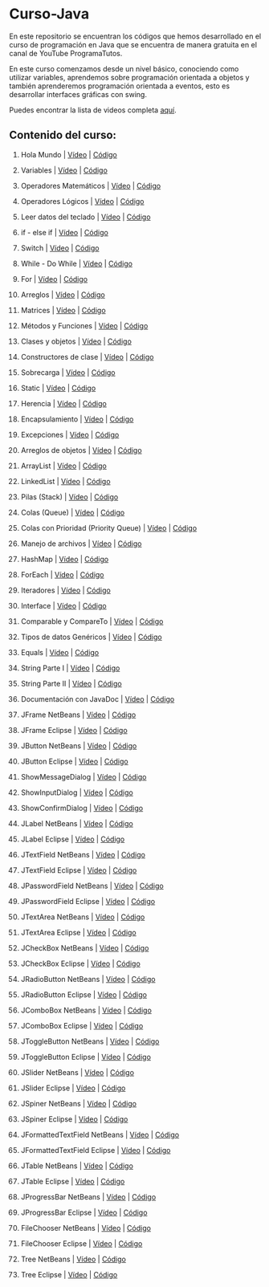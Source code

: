 # Curso-Java
En este repositorio se encuentran los códigos que hemos desarrollado en el curso de programación en Java que se encuentra de manera gratuita en el canal de YouTube ProgramaTutos.

En este curso comenzamos desde un nivel básico, conociendo como utilizar variables, aprendemos sobre programación orientada a objetos y también aprenderemos programación orientada a eventos, esto es desarrollar interfaces gráficas con swing.

Puedes encontrar la lista de videos completa [aquí](https://youtube.com/playlist?list=PLM4HZoZrNapu9XbnNJ1w9T6sLqvph8_Wg).

## Contenido del curso:
1. Hola Mundo | [Vídeo](https://www.youtube.com/watch?v=A1mv9EfAuXs&list=PLM4HZoZrNapu9XbnNJ1w9T6sLqvph8_Wg&index=1) | [Código](https://github.com/jcqa24/Curso-Java/tree/master/1%20-%20HolaMundo)

2. Variables | [Vídeo](https://www.youtube.com/watch?v=tivxPHSGE8I&list=PLM4HZoZrNapu9XbnNJ1w9T6sLqvph8_Wg&index=2) | [Código](https://github.com/jcqa24/Curso-Java/tree/master/2%20-%20Variables)

3. Operadores Matemáticos | [Vídeo](https://www.youtube.com/watch?v=OeJxGR-mQcg&list=PLM4HZoZrNapu9XbnNJ1w9T6sLqvph8_Wg&index=3) | [Código]()

4. Operadores Lógicos | [Vídeo](https://www.youtube.com/watch?v=h65e0pUT6Mg&list=PLM4HZoZrNapu9XbnNJ1w9T6sLqvph8_Wg&index=4) | [Código]()

5. Leer datos del teclado | [Vídeo](https://www.youtube.com/watch?v=6N2L93ndyhc&list=PLM4HZoZrNapu9XbnNJ1w9T6sLqvph8_Wg&index=5) | [Código]()

6. if - else if | [Vídeo](https://www.youtube.com/watch?v=OfL7VMILG-g&list=PLM4HZoZrNapu9XbnNJ1w9T6sLqvph8_Wg&index=6) | [Código](https://github.com/jcqa24/Curso-Java/tree/master/6%20-%20elseif)

7. Switch | [Vídeo](https://www.youtube.com/watch?v=cD_-NHEdQgM&list=PLM4HZoZrNapu9XbnNJ1w9T6sLqvph8_Wg&index=7) | [Código]()

8. While - Do While | [Vídeo](https://www.youtube.com/watch?v=eMM_4dQDnb8&list=PLM4HZoZrNapu9XbnNJ1w9T6sLqvph8_Wg&index=8) | [Código](https://github.com/jcqa24/Curso-Java/tree/master/8%20-%20while)

9. For | [Vídeo](https://www.youtube.com/watch?v=mO5_tXgRRxQ&list=PLM4HZoZrNapu9XbnNJ1w9T6sLqvph8_Wg&index=9) | [Código](https://github.com/jcqa24/Curso-Java/tree/master/9%20-%20for)

10. Arreglos | [Vídeo](https://www.youtube.com/watch?v=XEmll3FJMFM&list=PLM4HZoZrNapu9XbnNJ1w9T6sLqvph8_Wg&index=10) | [Código]()

11. Matrices | [Vídeo](https://www.youtube.com/watch?v=8HQKmnMwfkk&list=PLM4HZoZrNapu9XbnNJ1w9T6sLqvph8_Wg&index=11) | [Código]()

12. Métodos y Funciones | [Vídeo](https://www.youtube.com/watch?v=_mgmHpNT6YA&list=PLM4HZoZrNapu9XbnNJ1w9T6sLqvph8_Wg&index=12) | [Código]()

13. Clases y objetos | [Vídeo](https://www.youtube.com/watch?v=pJ41msK-kSg&list=PLM4HZoZrNapu9XbnNJ1w9T6sLqvph8_Wg&index=13) | [Código](https://github.com/jcqa24/Curso-Java/tree/master/13%20-%20Clases)

14. Constructores de clase | [Vídeo](https://www.youtube.com/watch?v=o2_1BKa58ts&list=PLM4HZoZrNapu9XbnNJ1w9T6sLqvph8_Wg&index=14) | [Código](https://github.com/jcqa24/Curso-Java/tree/master/14%20-%20Constructores)

15. Sobrecarga | [Vídeo](https://www.youtube.com/watch?v=8W8t7PdYAzA&list=PLM4HZoZrNapu9XbnNJ1w9T6sLqvph8_Wg&index=15) | [Código]()

16. Static | [Vídeo](https://www.youtube.com/watch?v=C-KIHENsn1A&list=PLM4HZoZrNapu9XbnNJ1w9T6sLqvph8_Wg&index=16) | [Código](https://github.com/jcqa24/Curso-Java/tree/master/16%20-%20PalabraStatic)

17. Herencia | [Vídeo](https://www.youtube.com/watch?v=v-AgoX24ZyA&list=PLM4HZoZrNapu9XbnNJ1w9T6sLqvph8_Wg&index=17) | [Código](https://github.com/jcqa24/Curso-Java/tree/master/17%20-%20Herencia)

18. Encapsulamiento | [Vídeo](https://www.youtube.com/watch?v=dc6vla1zWfM&list=PLM4HZoZrNapu9XbnNJ1w9T6sLqvph8_Wg&index=18) | [Código]()

19. Excepciones | [Vídeo](https://www.youtube.com/watch?v=Y2L9qxIsvNs&list=PLM4HZoZrNapu9XbnNJ1w9T6sLqvph8_Wg&index=19) | [Código]()

20. Arreglos de objetos | [Vídeo](https://www.youtube.com/watch?v=TDDqx70FGq4&list=PLM4HZoZrNapu9XbnNJ1w9T6sLqvph8_Wg&index=20) | [Código]()

21. ArrayList | [Vídeo](https://www.youtube.com/watch?v=tMKQvLzdqDM&list=PLM4HZoZrNapu9XbnNJ1w9T6sLqvph8_Wg&index=21) | [Código](https://github.com/jcqa24/Curso-Java/tree/master/21%20-%20ArrayList)

22. LinkedList | [Vídeo](https://www.youtube.com/watch?v=xE25stAuClY&list=PLM4HZoZrNapu9XbnNJ1w9T6sLqvph8_Wg&index=22) | [Código](https://github.com/jcqa24/Curso-Java/tree/master/22%20-%20ListasLigadas)

23. Pilas (Stack) | [Vídeo](https://www.youtube.com/watch?v=PDZFAcFRQQA&list=PLM4HZoZrNapu9XbnNJ1w9T6sLqvph8_Wg&index=23) | [Código](https://github.com/jcqa24/Curso-Java/tree/master/23%20-%20Pilas)

24. Colas (Queue) | [Vídeo](https://www.youtube.com/watch?v=GiOOShsbUpw&list=PLM4HZoZrNapu9XbnNJ1w9T6sLqvph8_Wg&index=24) | [Código]()

25. Colas con Prioridad (Priority Queue) | [Vídeo](https://www.youtube.com/watch?v=ngstCxG0ug8&list=PLM4HZoZrNapu9XbnNJ1w9T6sLqvph8_Wg&index=25) | [Código](https://github.com/jcqa24/Curso-Java/tree/master/25%20-%20ColasPrioridad)

26. Manejo de archivos | [Vídeo](https://www.youtube.com/watch?v=x_J6fxKhKv4&list=PLM4HZoZrNapu9XbnNJ1w9T6sLqvph8_Wg&index=26) | [Código]()

27. HashMap | [Vídeo](https://www.youtube.com/watch?v=nv-M1sxlXFw&list=PLM4HZoZrNapu9XbnNJ1w9T6sLqvph8_Wg&index=27) | [Código](https://github.com/jcqa24/Curso-Java/tree/master/27%20-%20HashMaap)

28. ForEach | [Vídeo](https://www.youtube.com/watch?v=5MOav1gU7Mg&list=PLM4HZoZrNapu9XbnNJ1w9T6sLqvph8_Wg&index=28) | [Código](https://github.com/jcqa24/Curso-Java/tree/master/28%20-%20ForEach)

29. Iteradores | [Vídeo](https://www.youtube.com/watch?v=_N2FE5FgVqY&list=PLM4HZoZrNapu9XbnNJ1w9T6sLqvph8_Wg&index=29) | [Código](https://github.com/jcqa24/Curso-Java/tree/master/29%20-%20Iteradores)

30. Interface | [Vídeo](https://www.youtube.com/watch?v=vYYXcTswv6w&list=PLM4HZoZrNapu9XbnNJ1w9T6sLqvph8_Wg&index=30) | [Código](https://github.com/jcqa24/Curso-Java/tree/master/30%20-%20Intefaces)

31. Comparable y CompareTo | [Vídeo](https://www.youtube.com/watch?v=xkQY5_zfSmI&list=PLM4HZoZrNapu9XbnNJ1w9T6sLqvph8_Wg&index=31) | [Código]()

32. Tipos de datos Genéricos | [Vídeo](https://www.youtube.com/watch?v=j1_jtDp5gJg&list=PLM4HZoZrNapu9XbnNJ1w9T6sLqvph8_Wg&index=32) | [Código](https://github.com/jcqa24/Curso-Java/tree/master/32%20-%20TiposGenericos)

33. Equals | [Vídeo](https://www.youtube.com/watch?v=xhZ1xZ8O86o&list=PLM4HZoZrNapu9XbnNJ1w9T6sLqvph8_Wg&index=33) | [Código](https://github.com/jcqa24/Curso-Java/tree/master/33%20-%20Equals)

34. String Parte I | [Vídeo](https://www.youtube.com/watch?v=OHhxFQlLXdM&list=PLM4HZoZrNapu9XbnNJ1w9T6sLqvph8_Wg&index=34) | [Código](https://github.com/jcqa24/Curso-Java/tree/master/34%20-%20CadenasString)

35. String Parte II | [Vídeo](https://www.youtube.com/watch?v=SizvZ5nV7T4&list=PLM4HZoZrNapu9XbnNJ1w9T6sLqvph8_Wg&index=35) | [Código]()

36. Documentación con JavaDoc | [Vídeo](https://www.youtube.com/watch?v=zyvkrlUQxfY&list=PLM4HZoZrNapu9XbnNJ1w9T6sLqvph8_Wg&index=36) | [Código]()

37. JFrame NetBeans | [Vídeo](https://www.youtube.com/watch?v=nJJ1A6Tdsfw&list=PLM4HZoZrNapu9XbnNJ1w9T6sLqvph8_Wg&index=37) | [Código](https://github.com/jcqa24/Curso-Java/tree/master/37%20-%20PrimeraVentanaNetBeans)

38. JFrame Eclipse | [Vídeo](https://www.youtube.com/watch?v=ycY0W52eDUc&list=PLM4HZoZrNapu9XbnNJ1w9T6sLqvph8_Wg&index=38) | [Código]()

39. JButton NetBeans | [Vídeo](https://www.youtube.com/watch?v=m_sS62MXaGE&list=PLM4HZoZrNapu9XbnNJ1w9T6sLqvph8_Wg&index=39) | [Código]()

40. JButton Eclipse | [Vídeo](https://www.youtube.com/watch?v=2ARSHNPpF9M&list=PLM4HZoZrNapu9XbnNJ1w9T6sLqvph8_Wg&index=40) | [Código]()

41. ShowMessageDialog | [Vídeo](https://www.youtube.com/watch?v=x7Gru9RYOgc&list=PLM4HZoZrNapu9XbnNJ1w9T6sLqvph8_Wg&index=41) | [Código](https://github.com/jcqa24/Curso-Java/tree/master/41%20-%20NetBeansAlertas)

42. ShowInputDialog | [Vídeo](https://www.youtube.com/watch?v=0R8shmN7m2A&list=PLM4HZoZrNapu9XbnNJ1w9T6sLqvph8_Wg&index=42) | [Código]()

43. ShowConfirmDialog | [Vídeo](https://www.youtube.com/watch?v=hKmRhiREraY&list=PLM4HZoZrNapu9XbnNJ1w9T6sLqvph8_Wg&index=43) | [Código]()

44. JLabel NetBeans | [Vídeo](https://www.youtube.com/watch?v=YfRJiLr8dRs&list=PLM4HZoZrNapu9XbnNJ1w9T6sLqvph8_Wg&index=44) | [Código](https://github.com/jcqa24/Curso-Java/tree/master/44%20-%20NetBeans%20Label)

45. JLabel Eclipse | [Vídeo](https://www.youtube.com/watch?v=XBg5BIIfNbM&list=PLM4HZoZrNapu9XbnNJ1w9T6sLqvph8_Wg&index=45) | [Código]()

46. JTextField NetBeans | [Vídeo](https://www.youtube.com/watch?v=sb1Q78mBo0M&list=PLM4HZoZrNapu9XbnNJ1w9T6sLqvph8_Wg&index=46) | [Código](https://github.com/jcqa24/Curso-Java/tree/master/46%20-%20NetBeansInput)

47. JTextField Eclipse | [Vídeo](https://www.youtube.com/watch?v=BxvAEg8YnYw&list=PLM4HZoZrNapu9XbnNJ1w9T6sLqvph8_Wg&index=47) | [Código](https://github.com/jcqa24/Curso-Java/tree/master/47%20-%20TextFliedEclipse)

48. JPasswordField NetBeans | [Vídeo](https://www.youtube.com/watch?v=dSBM52ZgDWw&list=PLM4HZoZrNapu9XbnNJ1w9T6sLqvph8_Wg&index=48) | [Código](https://github.com/jcqa24/Curso-Java/tree/master/48%20-%20NetBeansPasswd)

49. JPasswordField Eclipse | [Vídeo](https://www.youtube.com/watch?v=gcztgNPMQIE&list=PLM4HZoZrNapu9XbnNJ1w9T6sLqvph8_Wg&index=49) | [Código](https://github.com/jcqa24/Curso-Java/tree/master/49%20-%20EclipsePass)

50. JTextArea NetBeans | [Vídeo](https://www.youtube.com/watch?v=uCo-ln-QgL8&list=PLM4HZoZrNapu9XbnNJ1w9T6sLqvph8_Wg&index=50) | [Código](https://github.com/jcqa24/Curso-Java/tree/master/5%20-%20LecturaDeDatos)

51. JTextArea Eclipse | [Vídeo](https://www.youtube.com/watch?v=OnOwV0dUP68&list=PLM4HZoZrNapu9XbnNJ1w9T6sLqvph8_Wg&index=51) | [Código](https://github.com/jcqa24/Curso-Java/tree/master/51%20-%20EclipseTextArea)

52. JCheckBox NetBeans | [Vídeo](https://www.youtube.com/watch?v=GN9OMopu7_w&list=PLM4HZoZrNapu9XbnNJ1w9T6sLqvph8_Wg&index=52) | [Código]()

53. JCheckBox Eclipse | [Vídeo](https://www.youtube.com/watch?v=w_R9_pA6IpE&list=PLM4HZoZrNapu9XbnNJ1w9T6sLqvph8_Wg&index=53) | [Código](https://github.com/jcqa24/Curso-Java/tree/master/53%20-EclipseCheckbox)

54. JRadioButton NetBeans | [Vídeo](https://www.youtube.com/watch?v=aoXl9cspqhc&list=PLM4HZoZrNapu9XbnNJ1w9T6sLqvph8_Wg&index=54) | [Código](https://github.com/jcqa24/Curso-Java/tree/master/54%20-%20NetBeansRadio)

55. JRadioButton Eclipse | [Vídeo](https://www.youtube.com/watch?v=hbjPkk6lXbA&list=PLM4HZoZrNapu9XbnNJ1w9T6sLqvph8_Wg&index=55) | [Código](https://github.com/jcqa24/Curso-Java/tree/master/55%20-EclipseRadioButton)

56. JComboBox NetBeans | [Vídeo](https://www.youtube.com/watch?v=mO0KT_9LJno&list=PLM4HZoZrNapu9XbnNJ1w9T6sLqvph8_Wg&index=56) | [Código](https://github.com/jcqa24/Curso-Java/tree/master/56%20-%20NetBeans%20ComboBox)

57. JComboBox Eclipse | [Vídeo](https://www.youtube.com/watch?v=PeBzNbu_15U&list=PLM4HZoZrNapu9XbnNJ1w9T6sLqvph8_Wg&index=57) | [Código](https://github.com/jcqa24/Curso-Java/tree/master/57%20-EclipseComboBox)

58. JToggleButton NetBeans | [Vídeo](https://www.youtube.com/watch?v=pj8s51bloJs&list=PLM4HZoZrNapu9XbnNJ1w9T6sLqvph8_Wg&index=58) | [Código]()

59. JToggleButton Eclipse | [Vídeo](https://www.youtube.com/watch?v=NmkKbLjpXxg&list=PLM4HZoZrNapu9XbnNJ1w9T6sLqvph8_Wg&index=59) | [Código](https://github.com/jcqa24/Curso-Java/tree/master/59%20-EclipseToggle)

60. JSlider NetBeans | [Vídeo](https://www.youtube.com/watch?v=IOd8E4IPdSY&list=PLM4HZoZrNapu9XbnNJ1w9T6sLqvph8_Wg&index=60) | [Código](https://github.com/jcqa24/Curso-Java/tree/master/60%20-%20NetBeansSlider)

61. JSlider Eclipse | [Vídeo](https://www.youtube.com/watch?v=6nTmKAA6D8g&list=PLM4HZoZrNapu9XbnNJ1w9T6sLqvph8_Wg&index=61) | [Código](https://github.com/jcqa24/Curso-Java/tree/master/61%20-%20EclipseSlider)

62. JSpiner NetBeans | [Vídeo](https://www.youtube.com/watch?v=9nta5QP5uCI&list=PLM4HZoZrNapu9XbnNJ1w9T6sLqvph8_Wg&index=62) | [Código](https://github.com/jcqa24/Curso-Java/tree/master/62%20-%20spinnerNetBeans)

63. JSpiner Eclipse | [Vídeo](https://www.youtube.com/watch?v=gWuZnnvOFoU&list=PLM4HZoZrNapu9XbnNJ1w9T6sLqvph8_Wg&index=63) | [Código](https://github.com/jcqa24/Curso-Java/tree/master/63%20-%20SpinerEclipse)

64. JFormattedTextField NetBeans | [Vídeo](https://www.youtube.com/watch?v=TEb3dfN_VCI&list=PLM4HZoZrNapu9XbnNJ1w9T6sLqvph8_Wg&index=64) | [Código](https://github.com/jcqa24/Curso-Java/tree/master/64%20-%20JtextFormartNetBeans)

65. JFormattedTextField Eclipse | [Vídeo](https://www.youtube.com/watch?v=qcGJvzdnc5M&list=PLM4HZoZrNapu9XbnNJ1w9T6sLqvph8_Wg&index=65) | [Código](https://github.com/jcqa24/Curso-Java/tree/master/65%20-%20JFormattedTextFieldEclipse)

66. JTable NetBeans | [Vídeo](https://www.youtube.com/watch?v=HHE_etiBkds&list=PLM4HZoZrNapu9XbnNJ1w9T6sLqvph8_Wg&index=66) | [Código](https://github.com/jcqa24/Curso-Java/tree/master/66%20-%20TablasNetBeans)

67. JTable Eclipse | [Vídeo](https://www.youtube.com/watch?v=RpEUUo88zu4&list=PLM4HZoZrNapu9XbnNJ1w9T6sLqvph8_Wg&index=67) | [Código](https://github.com/jcqa24/Curso-Java/tree/master/67%20-%20TablasEclipse)

68. JProgressBar NetBeans | [Vídeo](https://www.youtube.com/watch?v=sL1s4YyONSg&list=PLM4HZoZrNapu9XbnNJ1w9T6sLqvph8_Wg&index=69) | [Código](https://github.com/jcqa24/Curso-Java/tree/master/68%20-%20ProgresBarNetBeans)

69. JProgressBar Eclipse | [Vídeo](https://www.youtube.com/watch?v=kmcShp9sHm0&list=PLM4HZoZrNapu9XbnNJ1w9T6sLqvph8_Wg&index=69) | [Código](https://github.com/jcqa24/Curso-Java/tree/master/69%20-%20ProgressBarEclipse)

70. FileChooser NetBeans | [Vídeo](https://www.youtube.com/watch?v=Q9p38yMuHY8&list=PLM4HZoZrNapu9XbnNJ1w9T6sLqvph8_Wg&index=70) | [Código](https://github.com/jcqa24/Curso-Java/tree/master/70%20-%20FileChooserNetBeans)

71. FileChooser Eclipse | [Vídeo](https://www.youtube.com/watch?v=Wno7Nvl_e58&list=PLM4HZoZrNapu9XbnNJ1w9T6sLqvph8_Wg&index=71) | [Código](https://github.com/jcqa24/Curso-Java/tree/master/71%20-%20FileChosser%20Eclipse)

72. Tree NetBeans | [Vídeo](https://www.youtube.com/watch?v=bnxvtFgBJns&list=PLM4HZoZrNapu9XbnNJ1w9T6sLqvph8_Wg&index=72) | [Código](https://github.com/jcqa24/Curso-Java/tree/master/72%20-%20TreeNetBeans)

73. Tree Eclipse | [Vídeo](https://www.youtube.com/watch?v=pTz-pwKzdwo&list=PLM4HZoZrNapu9XbnNJ1w9T6sLqvph8_Wg&index=73) | [Código](https://github.com/jcqa24/Curso-Java/tree/master/73%20-%20Tree%20Eclipse)